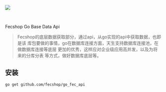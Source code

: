 <p>
  <a href="http://fecshop.appfront.fancyecommerce.com/">
    <img src="http://img.appfront.fancyecommerce.com/custom/logo.png">
  </a>
</p>
<br/>


Fecshop Go Base Data Api


> Fecshop的底层数据获取部分，通过api，从go实现的api中获取数据，也即是该
> 库包要做的事情，go在数据库连接方面，天生支持数据库连接池，在做数据库连接等底层
> 更加的优秀，这样应对企业级应用高并发，以及为将来的分库分表
> 等方式，做好数据库底层等。

安装
--------

```
go get github.com/fecshop/go_fec_api 
```





